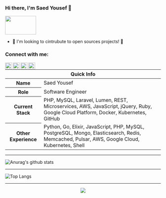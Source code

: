 ### Hi there, I'm Saed Yousef 👋

<!-- top left -->
<a href="#">
    <img src="https://media1.giphy.com/media/L0C3eo0XgklO7iqXRC/source.gif" width="100" height="60"/> 
</a>

- 🔭 I'm looking to cintrubute to open sources projects! 👯

### Connect with me:
[<img align="left" alt="saed_q | Twitter" width="22px" src="https://img.icons8.com/color/452/twitter--v1.png" />][twitter]
[<img align="left" alt="saedyousef | LinkedIn" width="22px" src="https://img.icons8.com/color/344/linkedin.png" />][linkedin]
[<img align="left" alt="saedqyousef | Instagram" width="22px" src="https://img.icons8.com/color/452/instagram-new--v1.png" />][instagram]
[<img align="left" alt="saedqyousef | Facebook" width="22px" src="https://img.icons8.com/color/452/facebook-new.png" />][facebook]


<table>
  <thead>
    <tr>
      <th colspan="2">Quick Info</th>
    </tr>
  </thead>
  <tbody>
    <tr><th scope='row'>Name</th><td>Saed Yousef</td></tr>
    <tr><th scope='row'>Role</th><td>Software Engineer</td></tr>
    <tr><th scope='row'>Current Stack</th><td>PHP, MySQL, Laravel, Lumen, REST, Microservices, AWS, JavaScript, jQuery, Ruby, Google Cloud Platform, Docker, Kubernetes, GitHub </td></tr>
    <tr><th scope='row'>Other Experience</th><td>Python, Go, Elixir, JavaScript, PHP, MySQL, PostgreSQL, Mongo, Elasticsearch, Redis, Memcached, Pulsar, AWS, Google Cloud, Kubernetes, Shell</td></tr>
  </tbody>
</table>

---


![Anurag's github stats](https://github-readme-stats.vercel.app/api?username=saedyousef&show_icons=true&include_all_commits=true&theme=material-palenight&count_private=true)

---
![Top Langs](https://github-readme-stats.vercel.app/api/top-langs/?username=saedyousef&show_icons=true&include_all_commits=true&theme=material-palenight&layout=compact&hide=css,html,blade)


[twitter]: https://twitter.com/saedqyousef
[linkedin]: https://www.linkedin.com/in/saedyousef/
[instagram]: https://www.instagram.com/saedqyousef/
[facebook]: https://www.facebook.com/saedqyousef

---
  <!-- vercel github profile trophy -->
<p align="center">
  <img src="https://github-profile-trophy.vercel.app/?username=saedyousef&column=6&theme=onedark&title=Commit,PullRequest,Repositories,Followers,Stars,Issues"/>
</p>

